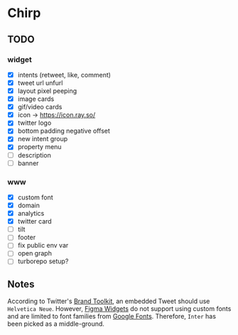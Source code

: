 # Chirp

## TODO
### widget

- [x] intents (retweet, like, comment)
- [x] tweet url unfurl
- [x] layout pixel peeping
- [x] image cards
- [x] gif/video cards
- [x] icon -> https://icon.ray.so/
- [x] twitter logo
- [x] bottom padding negative offset
- [x] new intent group
- [x] property menu
- [ ] description
- [ ] banner

### www
- [x] custom font
- [x] domain
- [x] analytics
- [x] twitter card
- [ ] tilt
- [ ] footer
- [ ] fix public env var
- [ ] open graph
- [ ] turborepo setup?

## Notes

According to Twitter's [Brand Toolkit](https://about.twitter.com/en/who-we-are/brand-toolkit), an embedded Tweet should use `Helvetica Neue`. However, [Figma Widgets](https://www.figma.com/widget-docs/api/component-Text#fontfamily) do not support using custom fonts and are limited to font families from [Google Fonts](https://fonts.google.com/about). Therefore, `Inter` has been picked as a middle-ground.